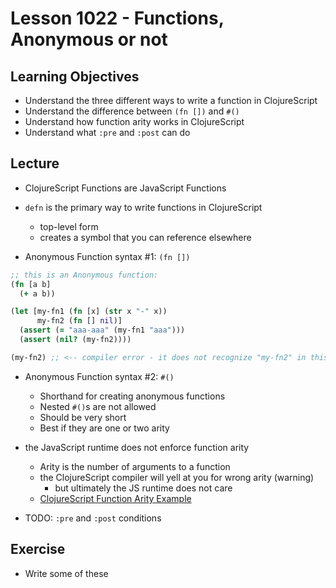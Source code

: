 # Lesson 1022 - Functions, Anonymous or not

## Learning Objectives

- Understand the three different ways to write a function in ClojureScript
- Understand the difference between `(fn [])` and `#()`
- Understand how function arity works in ClojureScript
- Understand what `:pre` and `:post` can do

## Lecture

- ClojureScript Functions are JavaScript Functions

- `defn` is the primary way to write functions in ClojureScript
  - top-level form
  - creates a symbol that you can reference elsewhere

- Anonymous Function syntax #1: `(fn [])`

```clj
;; this is an Anonymous function:
(fn [a b]
  (+ a b))

(let [my-fn1 (fn [x] (str x "-" x))
      my-fn2 (fn [] nil)]
  (assert (= "aaa-aaa" (my-fn1 "aaa")))
  (assert (nil? (my-fn2))))

(my-fn2) ;; <-- compiler error - it does not recognize "my-fn2" in this scope
```

- Anonymous Function syntax #2: `#()`
  - Shorthand for creating anonymous functions
  - Nested `#()`s are not allowed
  - Should be very short
  - Best if they are one or two arity

- the JavaScript runtime does not enforce function arity
  - Arity is the number of arguments to a function
  - the ClojureScript compiler will yell at you for wrong arity (warning)
    - but ultimately the JS runtime does not care
  - [ClojureScript Function Arity Example](supplementary/1022-arity-example.md)

- TODO: `:pre` and `:post` conditions

## Exercise

- Write some of these
